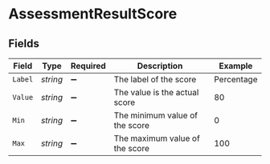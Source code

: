 # AssessmentResultScore


## Fields

| Field                          | Type                           | Required                       | Description                    | Example                        |
| ------------------------------ | ------------------------------ | ------------------------------ | ------------------------------ | ------------------------------ |
| `Label`                        | *string*                       | :heavy_minus_sign:             | The label of the score         | Percentage                     |
| `Value`                        | *string*                       | :heavy_minus_sign:             | The value is the actual score  | 80                             |
| `Min`                          | *string*                       | :heavy_minus_sign:             | The minimum value of the score | 0                              |
| `Max`                          | *string*                       | :heavy_minus_sign:             | The maximum value of the score | 100                            |